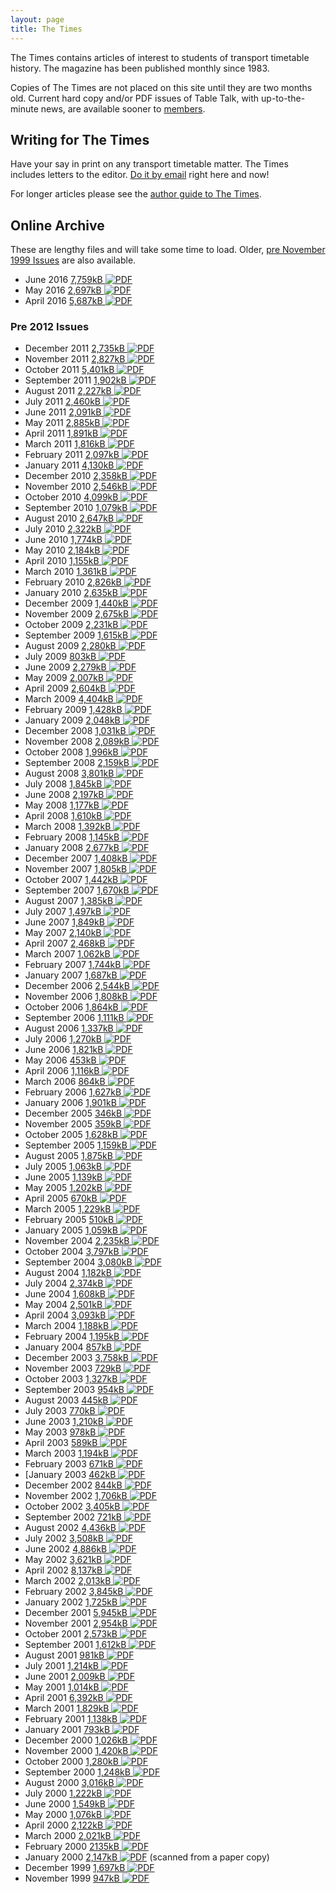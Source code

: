 ```yaml
---
layout: page
title: The Times
---
```

The Times contains articles of interest to students of transport timetable history. The magazine has been published monthly since 1983.

Copies of The Times are not placed on this site until they are two months old. Current hard copy and/or PDF issues of Table Talk, with up-to-the-minute news, are available sooner to [members](membship.html#membership).

## Writing for <span class="TimesLogo">The Times</span>
Have your say in print on any transport timetable matter. The Times includes letters to the editor.
[Do it by email](mailto:thetimes@austta.org.au) right here and now!

For longer articles please see the [author guide to The
Times](Author%20guide%20for%20ATA%20The%20Times.pdf).

## Online Archive
These are lengthy files and will take some time to load.
Older, [pre November 1999 Issues](times2.html) are also available.

* June 2016 [7,759kB ![PDF](http://cdn.austta.org.au/pdficon.svg)](http://cdnb.austta.org.au/thetimes201606issue.pdf)
* May 2016 [2,697kB ![PDF](pdficon.svg)](The%20Times%20201605%20May.pdf)
* April 2016 [5,687kB ![PDF](pdficon.svg)](The%20Times%20201604%20April.pdf)

### Pre 2012 Issues

* December 2011 [2,735kB ![PDF](pdficon.svg)](The%20Times%20December%202011.pdf)
* November 2011 [2,827kB ![PDF](pdficon.svg)](The%20Times%20November%202011.pdf)
* October 2011 [5,401kB ![PDF](pdficon.svg)](The%20Times%20October%202011.pdf)
* September 2011 [1,902kB ![PDF](pdficon.svg)](The%20Times%20September%202011.pdf)
* August 2011 [2,227kB ![PDF](pdficon.svg)](The%20Times%20August%202011.pdf)
* July 2011 [2,460kB ![PDF](pdficon.svg)](The%20Times%20July%202011.pdf)
* June 2011 [2,091kB ![PDF](pdficon.svg)](The%20Times%20June%202011.pdf)
* May 2011 [2,885kB ![PDF](pdficon.svg)](The%20Times%20May%202011.pdf)
* April 2011 [1,891kB ![PDF](pdficon.svg)](The%20Times%20April%202011.pdf)
* March 2011 [1,816kB ![PDF](pdficon.svg)](The%20Times%20March%202011.pdf)
* February 2011 [2,097kB ![PDF](pdficon.svg)](The%20Times%20February%202011A.pdf)
* January 2011 [4,130kB ![PDF](pdficon.svg)](The%20Times%20January%202011.pdf)
* December 2010 [2,358kB ![PDF](pdficon.svg)](The%20Times%20December%202010.pdf)
* November 2010 [2,546kB ![PDF](pdficon.svg)](The%20Times%20November%202010.pdf)
* October 2010 [4,099kB ![PDF](pdficon.svg)](The%20Times%20October%202010.pdf)
* September 2010 [1,079kB ![PDF](pdficon.svg)](The%20Times%20September%202010.pdf)
* August 2010 [2,647kB ![PDF](pdficon.svg)](The%20Times%20August%202010.pdf)
* July 2010 [2,322kB ![PDF](pdficon.svg)](The%20Times%20July%202010.pdf)
* June 2010 [1,774kB ![PDF](pdficon.svg)](The%20Times%20June%202010.pdf)
* May 2010 [2,184kB ![PDF](pdficon.svg)](The%20Times%20May%202010.pdf)
* April 2010 [1,155kB ![PDF](pdficon.svg)](The%20Times%20April%202010.pdf)
* March 2010 [1,361kB ![PDF](pdficon.svg)](The%20Times%20March%202010.pdf)
* February 2010 [2,826kB ![PDF](pdficon.svg)](The%20Times%20February%202010.pdf)
* January 2010 [2,635kB ![PDF](pdficon.svg)](The%20Times%20January%202010.pdf)
* December 2009 [1,440kB ![PDF](pdficon.svg)](The%20Times%20December%202009.pdf)
* November 2009 [2,675kB ![PDF](pdficon.svg)](The%20Times%20November%202009.pdf)
* October 2009 [2,231kB ![PDF](pdficon.svg)](The%20Times%20October%202009.pdf)
* September 2009 [1,615kB ![PDF](pdficon.svg)](The%20Times%20September%202009.pdf)
* August 2009 [2,280kB ![PDF](pdficon.svg)](The%20Times%20August%202009w.pdf)
* July 2009 [803kB ![PDF](pdficon.svg)](The%20Times%20July%202009w.pdf)
* June 2009 [2,279kB ![PDF](pdficon.svg)](The%20Times%20June%202009w.pdf)
* May 2009 [2,007kB ![PDF](pdficon.svg)](The%20Times%20May%202009w.pdf)
* April 2009 [2,604kB ![PDF](pdficon.svg)](The%20Times%20April%202009w.pdf)
* March 2009 [4,404kB ![PDF](pdficon.svg)](The%20Times%20March%202009w.pdf)
* February 2009 [1,428kB ![PDF](pdficon.svg)](The%20Times%20Feb%202009w.pdf)
* January 2009 [2,048kB ![PDF](pdficon.svg)](The%20Times%20January%202009w.pdf)
* December 2008 [1,031kB ![PDF](pdficon.svg)](The%20Times%20December%202008w.pdf)
* November 2008 [2,089kB ![PDF](pdficon.svg)](The%20Times%20November%202008w.pdf)
* October 2008 [1,996kB ![PDF](pdficon.svg)](The%20Times%20October%202008w.pdf)
* September 2008 [2,159kB ![PDF](pdficon.svg)](The%20Times%20September%202008.pdf)
* August 2008 [3,801kB ![PDF](pdficon.svg)](The%20Times%20August%202008A.pdf)
* July 2008 [1,845kB ![PDF](pdficon.svg)](The%20Times%20July%202008.pdf)
* June 2008 [2,197kB ![PDF](pdficon.svg)](The%20Times%20June%202008w.pdf)
* May 2008 [1,177kB ![PDF](pdficon.svg)](The%20Times%20May%202008.pdf)
* April 2008 [1,610kB ![PDF](pdficon.svg)](The%20Times%20April%202008.pdf)
* March 2008 [1,392kB ![PDF](pdficon.svg)](The%20Times%20March%202008.pdf)
* February 2008 [1,145kB ![PDF](pdficon.svg)](The%20Times%20February%202008.pdf)
* January 2008 [2,677kB ![PDF](pdficon.svg)](The%20Times%20January%202008.pdf)
* December 2007 [1,408kB ![PDF](pdficon.svg)](The%20Times%20December%202007.pdf)
* November 2007 [1,805kB ![PDF](pdficon.svg)](The%20Times%20November%202007.pdf)
* October 2007 [1,442kB ![PDF](pdficon.svg)](The%20Times%20October%202007.pdf)
* September 2007 [1,670kB ![PDF](pdficon.svg)](The%20Times%20September%202007.pdf)
* August 2007 [1,385kB ![PDF](pdficon.svg)](The%20Times%20August%202007.pdf)
* July 2007 [1,497kB ![PDF](pdficon.svg)](The%20Times%20July%202007.pdf)
* June 2007 [1,849kB ![PDF](pdficon.svg)](The%20Times%20June%202007.pdf)
* May 2007 [2,140kB ![PDF](pdficon.svg)](The%20Times%20May%202007.pdf)
* April 2007 [2,468kB ![PDF](pdficon.svg)](The%20Times%20April%202007.pdf)
* March 2007 [1,062kB ![PDF](pdficon.svg)](The%20Times%20March%202007.pdf)
* February 2007 [1,744kB ![PDF](pdficon.svg)](The%20Times%20February%202007.pdf)
* January 2007 [1,687kB ![PDF](pdficon.svg)](The%20Times%20January%202007.pdf)
* December 2006 [2,544kB ![PDF](pdficon.svg)](The%20Times%20December%202006.pdf)
* November 2006 [1,808kB ![PDF](pdficon.svg)](The%20Times%20November%202006.pdf)
* October 2006 [1,864kB ![PDF](pdficon.svg)](The%20Times%20October%202006.pdf)
* September 2006 [1,111kB ![PDF](pdficon.svg)](The%20Times%20September%202006.pdf)
* August 2006 [1,337kB ![PDF](pdficon.svg)](The%20Times%20August%202006.pdf)
* July 2006 [1,270kB ![PDF](pdficon.svg)](The%20Times%20July%202006W.pdf)
* June 2006 [1,821kB ![PDF](pdficon.svg)](The%20Times%20June%202006W.pdf)
* May 2006 [453kB ![PDF](pdficon.svg)](The%20Times%20May%202006W.pdf)
* April 2006 [1,116kB ![PDF](pdficon.svg)](The%20Times%20April%202006W.pdf)
* March 2006 [864kB ![PDF](pdficon.svg)](The%20Times%20March%202006W.pdf)
* February 2006 [1,627kB ![PDF](pdficon.svg)](The%20Times%20February%202006W.pdf)
* January 2006 [1,901kB ![PDF](pdficon.svg)](The%20Times%20January%202006W.pdf)
* December 2005 [346kB ![PDF](pdficon.svg)](The%20Times%20December%202005W.pdf)
* November 2005 [359kB ![PDF](pdficon.svg)](The%20Times%20November%202005W.pdf)
* October 2005 [1,628kB ![PDF](pdficon.svg)](The%20Times%20October%202005W.pdf)
* September 2005 [1,159kB ![PDF](pdficon.svg)](The%20Times%20September%202005.pdf)
* August 2005 [1,875kB ![PDF](pdficon.svg)](The%20Times%20August%202005.pdf)
* July 2005 [1,063kB ![PDF](pdficon.svg)](The%20Times%20July%202005.pdf)
* June 2005 [1,139kB ![PDF](pdficon.svg)](The%20Times%20June%202005.pdf)
* May 2005 [1,202kB ![PDF](pdficon.svg)](The%20Times%20May%202005.pdf)
* April 2005 [670kB ![PDF](pdficon.svg)](The%20Times%20April%202005W.pdf)
* March 2005 [1,229kB ![PDF](pdficon.svg)](The%20Times%20March%202005W.pdf)
* February 2005 [510kB ![PDF](pdficon.svg)](The%20Times%20February%202005W.pdf)
* January 2005 [1,059kB ![PDF](pdficon.svg)](The%20Times%20January%202005W.pdf)
* November 2004 [2,235kB ![PDF](pdficon.svg)](The%20Times%20November%202004W.pdf)
* October 2004 [3,797kB ![PDF](pdficon.svg)](The%20Times%20October%202004W.pdf)
* September 2004 [3,080kB ![PDF](pdficon.svg)](The%20Times%20September%202004W.pdf)
* August 2004 [1,182kB ![PDF](pdficon.svg)](The%20Times%20August%202004W.pdf)
* July 2004 [2,374kB ![PDF](pdficon.svg)](The%20Times%20July%202004W.pdf)
* June 2004 [1,608kB ![PDF](pdficon.svg)](The%20Times%20June%202004W.pdf)
* May 2004 [2,501kB ![PDF](pdficon.svg)](The%20Times%20May%202004W.pdf)
* April 2004 [3,093kB ![PDF](pdficon.svg)](The%20Times%20April%202004W.pdf)
* March 2004 [1,188kB ![PDF](pdficon.svg)](The%20Times%20March%202004S.pdf)
* February 2004 [1,195kB ![PDF](pdficon.svg)](The%20Times%20February%202004S.pdf)
* January 2004 [857kB ![PDF](pdficon.svg)](The%20Times%20January%202004S.pdf)
* December 2003 [3,758kB ![PDF](pdficon.svg)](The%20Times%20December%202003S.pdf)
* November 2003 [729kB ![PDF](pdficon.svg)](The%20Times%20November%202003S.pdf)
* October 2003 [1,327kB ![PDF](pdficon.svg)](The%20Times%20October%202003S.pdf)
* September 2003 [954kB ![PDF](pdficon.svg)](The%20Times%20September%202003S.pdf)
* August 2003 [445kB ![PDF](pdficon.svg)](The%20Times%20August%202003S.pdf)
* July 2003 [770kB ![PDF](pdficon.svg)](The%20Times%20July%202003S.pdf)
* June 2003 [1,210kB ![PDF](pdficon.svg)](Times%20June%202003%20Web.pdf)
* May 2003 [978kB ![PDF](pdficon.svg)](Times%20May%202003%20Web.pdf)
* April 2003 [589kB ![PDF](pdficon.svg)](Times%20April%202003%20Web.pdf)
* March 2003 [1,194kB ![PDF](pdficon.svg)](Times%20March%202003%20Web.pdf)
* February 2003 [671kB ![PDF](pdficon.svg)](Times%20February%202003%20Web.pdf)
* [January 2003 [462kB ![PDF](pdficon.svg)](Times%20January%202003A.pdf)
* December 2002 [844kB ![PDF](pdficon.svg)](Times%20December%202002A.pdf)
* November 2002 [1,706kB ![PDF](pdficon.svg)](Times%20November%202002A.pdf)
* October 2002 [3,405kB ![PDF](pdficon.svg)](Times%20October%202002A.pdf)
* September 2002 [721kB ![PDF](pdficon.svg)](Times%20September%202002A.pdf)
* August 2002 [4,436kB ![PDF](pdficon.svg)](Times%20August%202002A.pdf)
* July 2002 [3,508kB ![PDF](pdficon.svg)](Times%20July%202002A.pdf)
* June 2002 [4,886kB ![PDF](pdficon.svg)](Times%20June%202002A.pdf)
* May 2002 [3,621kB ![PDF](pdficon.svg)](Times%20May%202002A.pdf)
* April 2002 [8,137kB ![PDF](pdficon.svg)](Times%20April%202002A.pdf)
* March 2002 [2,013kB ![PDF](pdficon.svg)](Times%20March%202002A.pdf)
* February 2002 [3,845kB ![PDF](pdficon.svg)](Times%20February%202002W.pdf)
* January 2002 [1,725kB ![PDF](pdficon.svg)](Times%20January%202002W.pdf)
* December 2001 [5,945kB ![PDF](pdficon.svg)](Times%20December%202001A.pdf)
* November 2001 [2,954kB ![PDF](pdficon.svg)](Times%20November%202001W.pdf)
* October 2001 [2,573kB ![PDF](pdficon.svg)](Times%20October%202001W.pdf)
* September 2001 [1,612kB ![PDF](pdficon.svg)](Times%20September%202001W.pdf)
* August 2001 [981kB ![PDF](pdficon.svg)](Times%20August%202001W.pdf)
* July 2001 [1,214kB ![PDF](pdficon.svg)](Times%20July%202001W.pdf)
* June 2001 [2,009kB ![PDF](pdficon.svg)](Times%20June%202001W.pdf)
* May 2001 [1,014kB ![PDF](pdficon.svg)](Times%20May%202001A.pdf)
* April 2001 [6,392kB ![PDF](pdficon.svg)](Times%20April%202001A.pdf)
* March 2001 [1,829kB ![PDF](pdficon.svg)](Times%20March%202001W.pdf)
* February 2001 [1,138kB ![PDF](pdficon.svg)](Times%20February%202001W.pdf)
* January 2001 [793kB ![PDF](pdficon.svg)](Times%20January%202001W.pdf)
* December 2000 [1,026kB ![PDF](pdficon.svg)](Times%20December%202000W.pdf)
* November 2000 [1,420kB ![PDF](pdficon.svg)](Times%20November%202000W.pdf)
* October 2000 [1,280kB ![PDF](pdficon.svg)](Times%20October%202000W.pdf)
* September 2000 [1,248kB ![PDF](pdficon.svg)](Times%20September%202000W.pdf)
* August 2000 [3,016kB ![PDF](pdficon.svg)](Times%20August%202000A.pdf)
* July 2000 [1,222kB ![PDF](pdficon.svg)](Times%20July%202000A.pdf)
* June 2000 [1,549kB ![PDF](pdficon.svg)](Times%20June%202000W.pdf)
* May 2000 [1,076kB ![PDF](pdficon.svg)](Times%20May%202000W.pdf)
* April 2000 [2,122kB ![PDF](pdficon.svg)](Times%20April%202000W.pdf)
* March 2000 [2,021kB ![PDF](pdficon.svg)](Times%20March%202000W.pdf)
* February 2000 [2135kB ![PDF](pdficon.svg)](Times%20February%202000A.pdf)
* January 2000 [2,147kB ![PDF](pdficon.svg)](Times%20January%202000A.pdf) (scanned from a paper copy)
* December 1999 [1,697kB ![PDF](pdficon.svg)](Times%20December%201999W.pdf)
* November 1999 [947kB ![PDF](pdficon.svg)](Times%20November%201999W.pdf)
